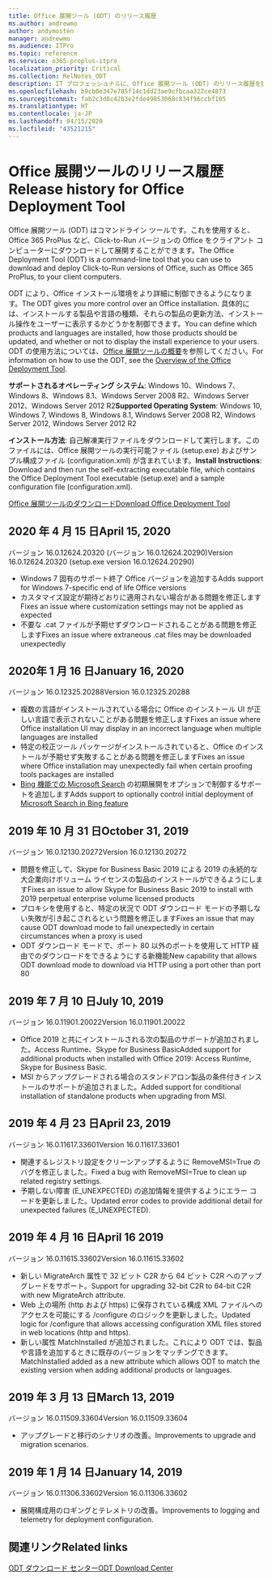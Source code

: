 ```yaml
---
title: Office 展開ツール (ODT) のリリース履歴
ms.author: andrewmo
author: andymosten
manager: andrewmo
ms.audience: ITPro
ms.topic: reference
ms.service: o365-proplus-itpro
localization_priority: Critical
ms.collection: RelNotes_ODT
description: IT プロフェッショナルに、Office 展開ツール (ODT) のリリース履歴を提供します
ms.openlocfilehash: b9cb0e347e785f14c1dd23ae9cfbcaa327ce4873
ms.sourcegitcommit: fab2c3d8c42b3e2fde49853068c834f96ccbf105
ms.translationtype: HT
ms.contentlocale: ja-JP
ms.lasthandoff: 04/15/2020
ms.locfileid: "43521215"
---
```

# <a name="release-history-for-office-deployment-tool"></a><span data-ttu-id="ef26c-103">Office 展開ツールのリリース履歴</span><span class="sxs-lookup"><span data-stu-id="ef26c-103">Release history for Office Deployment Tool</span></span>

<span data-ttu-id="ef26c-104">Office 展開ツール (ODT) はコマンドライン ツールです。これを使用すると、Office 365 ProPlus など、Click-to-Run バージョンの Office をクライアント コンピューターにダウンロードして展開することができます。</span><span class="sxs-lookup"><span data-stu-id="ef26c-104">The Office Deployment Tool (ODT) is a command-line tool that you can use to download and deploy Click-to-Run versions of Office, such as Office 365 ProPlus, to your client computers.</span></span> 


<span data-ttu-id="ef26c-105">ODT により、Office インストール環境をより詳細に制御できるようになります。</span><span class="sxs-lookup"><span data-stu-id="ef26c-105">The ODT gives you more control over an Office installation.</span></span> <span data-ttu-id="ef26c-106">具体的には、インストールする製品や言語の種類、それらの製品の更新方法、インストール操作をユーザーに表示するかどうかを制御できます。</span><span class="sxs-lookup"><span data-stu-id="ef26c-106">You can define which products and languages are installed, how those products should be updated, and whether or not to display the install experience to your users.</span></span> <span data-ttu-id="ef26c-107">ODT の使用方法については、[Office 展開ツールの概要](https://docs.microsoft.com/deployoffice/overview-of-the-office-2016-deployment-tool)を参照してください。</span><span class="sxs-lookup"><span data-stu-id="ef26c-107">For information on how to use the ODT, see the [Overview of the Office Deployment Tool](https://docs.microsoft.com/deployoffice/overview-of-the-office-2016-deployment-tool).</span></span>

 <span data-ttu-id="ef26c-108">**サポートされるオペレーティング システム**: Windows 10、Windows 7、Windows 8、Windows 8.1、Windows Server 2008 R2、Windows Server 2012、Windows Server 2012 R2</span><span class="sxs-lookup"><span data-stu-id="ef26c-108">**Supported Operating System**: Windows 10, Windows 7, Windows 8, Windows 8.1, Windows Server 2008 R2, Windows Server 2012, Windows Server 2012 R2</span></span> 
 
 <span data-ttu-id="ef26c-109">**インストール方法**: 自己解凍実行ファイルをダウンロードして実行します。このファイルには、Office 展開ツールの実行可能ファイル (setup.exe) およびサンプル構成ファイル (configuration.xml) が含まれています。</span><span class="sxs-lookup"><span data-stu-id="ef26c-109">**Install Instructions**: Download and then run the self-extracting executable file, which contains the Office Deployment Tool executable (setup.exe) and a sample configuration file (configuration.xml).</span></span> 

[<span data-ttu-id="ef26c-110">Office 展開ツールのダウンロード</span><span class="sxs-lookup"><span data-stu-id="ef26c-110">Download Office Deployment Tool</span></span>](https://www.microsoft.com/en-us/download/confirmation.aspx?id=49117)


## <a name="april-15-2020"></a><span data-ttu-id="ef26c-111">2020 年 4 月 15 日</span><span class="sxs-lookup"><span data-stu-id="ef26c-111">April 15, 2020</span></span>

<span data-ttu-id="ef26c-112">バージョン 16.0.12624.20320 (バージョン 16.0.12624.20290)</span><span class="sxs-lookup"><span data-stu-id="ef26c-112">Version 16.0.12624.20320 (setup.exe version 16.0.12624.20290)</span></span>
- <span data-ttu-id="ef26c-113">Windows 7 固有のサポート終了 Office バージョンを追加する</span><span class="sxs-lookup"><span data-stu-id="ef26c-113">Adds support for Windows 7-specific end of life Office versions</span></span>
- <span data-ttu-id="ef26c-114">カスタマイズ設定が期待どおりに適用されない場合がある問題を修正します</span><span class="sxs-lookup"><span data-stu-id="ef26c-114">Fixes an issue where customization settings may not be applied as expected</span></span>
- <span data-ttu-id="ef26c-115">不要な .cat ファイルが予期せずダウンロードされることがある問題を修正します</span><span class="sxs-lookup"><span data-stu-id="ef26c-115">Fixes an issue where extraneous .cat files may be downloaded unexpectedly</span></span>

## <a name="january-16-2020"></a><span data-ttu-id="ef26c-116">2020年 1 月 16 日</span><span class="sxs-lookup"><span data-stu-id="ef26c-116">January 16, 2020</span></span>

<span data-ttu-id="ef26c-117">バージョン 16.0.12325.20288</span><span class="sxs-lookup"><span data-stu-id="ef26c-117">Version 16.0.12325.20288</span></span>
- <span data-ttu-id="ef26c-118">複数の言語がインストールされている場合に Office のインストール UI が正しい言語で表示されないことがある問題を修正します</span><span class="sxs-lookup"><span data-stu-id="ef26c-118">Fixes an issue where Office installation UI may display in an incorrect language when multiple languages are installed</span></span>
- <span data-ttu-id="ef26c-119">特定の校正ツール パッケージがインストールされていると、Office のインストールが予期せず失敗することがある問題を修正します</span><span class="sxs-lookup"><span data-stu-id="ef26c-119">Fixes an issue where Office installation may unexpectedly fail when certain proofing tools packages are installed</span></span>
- <span data-ttu-id="ef26c-120">[Bing 機能での Microsoft Search](https://go.microsoft.com/fwlink/p/?linkid=2109345) の初期展開をオプションで制御するサポートを追加します</span><span class="sxs-lookup"><span data-stu-id="ef26c-120">Adds support to optionally control initial deployment of [Microsoft Search in Bing feature](https://go.microsoft.com/fwlink/p/?linkid=2109345)</span></span>


## <a name="october-31-2019"></a><span data-ttu-id="ef26c-121">2019 年 10 月 31 日</span><span class="sxs-lookup"><span data-stu-id="ef26c-121">October 31, 2019</span></span>

<span data-ttu-id="ef26c-122">バージョン 16.0.12130.20272</span><span class="sxs-lookup"><span data-stu-id="ef26c-122">Version 16.0.12130.20272</span></span>
- <span data-ttu-id="ef26c-123">問題を修正して、Skype for Business Basic 2019 による 2019 の永続的な大企業向けボリューム ライセンスの製品のインストールができるようにします</span><span class="sxs-lookup"><span data-stu-id="ef26c-123">Fixes an issue to allow Skype for Business Basic 2019 to install with 2019 perpetual enterprise volume licensed products</span></span>
- <span data-ttu-id="ef26c-124">プロキシを使用すると、特定の状況で ODT ダウンロード モードの予期しない失敗が引き起こされるという問題を修正します</span><span class="sxs-lookup"><span data-stu-id="ef26c-124">Fixes an issue that may cause ODT download mode to fail unexpectedly in certain circumstances when a proxy is used</span></span>
- <span data-ttu-id="ef26c-125">ODT ダウンロード モードで、ポート 80 以外のポートを使用して HTTP 経由でのダウンロードをできるようにする新機能</span><span class="sxs-lookup"><span data-stu-id="ef26c-125">New capability that allows ODT download mode to download via HTTP using a port other than port 80</span></span>


## <a name="july-10-2019"></a><span data-ttu-id="ef26c-126">2019 年 7 月 10 日</span><span class="sxs-lookup"><span data-stu-id="ef26c-126">July 10, 2019</span></span>

<span data-ttu-id="ef26c-127">バージョン 16.0.11901.20022</span><span class="sxs-lookup"><span data-stu-id="ef26c-127">Version 16.0.11901.20022</span></span>
- <span data-ttu-id="ef26c-128">Office 2019 と共にインストールされる次の製品のサポートが追加されました。Access Runtime、Skype for Business Basic</span><span class="sxs-lookup"><span data-stu-id="ef26c-128">Added support for additional products when installed with Office 2019: Access Runtime, Skype for Business Basic.</span></span>
- <span data-ttu-id="ef26c-129">MSI からアップグレードされる場合のスタンドアロン製品の条件付きインストールのサポートが追加されました。</span><span class="sxs-lookup"><span data-stu-id="ef26c-129">Added support for conditional installation of standalone products when upgrading from MSI.</span></span>

## <a name="april-23-2019"></a><span data-ttu-id="ef26c-130">2019 年 4 月 23 日</span><span class="sxs-lookup"><span data-stu-id="ef26c-130">April 23, 2019</span></span>

<span data-ttu-id="ef26c-131">バージョン 16.0.11617.33601</span><span class="sxs-lookup"><span data-stu-id="ef26c-131">Version 16.0.11617.33601</span></span>
- <span data-ttu-id="ef26c-132">関連するレジストリ設定をクリーンアップするように RemoveMSI=True のバグを修正しました。</span><span class="sxs-lookup"><span data-stu-id="ef26c-132">Fixed a bug with RemoveMSI=True to clean up related registry settings.</span></span>
- <span data-ttu-id="ef26c-133">予期しない障害 (E_UNEXPECTED) の追加情報を提供するようにエラー コードを更新しました。</span><span class="sxs-lookup"><span data-stu-id="ef26c-133">Updated error codes to provide additional detail for unexpected failures (E_UNEXPECTED).</span></span>

## <a name="april-16-2019"></a><span data-ttu-id="ef26c-134">2019 年 4 月 16 日</span><span class="sxs-lookup"><span data-stu-id="ef26c-134">April 16 2019</span></span>

<span data-ttu-id="ef26c-135">バージョン 16.0.11615.33602</span><span class="sxs-lookup"><span data-stu-id="ef26c-135">Version 16.0.11615.33602</span></span>
- <span data-ttu-id="ef26c-136">新しい MigrateArch 属性で 32 ビット C2R から 64 ビット C2R へのアップグレードをサポート。</span><span class="sxs-lookup"><span data-stu-id="ef26c-136">Support for upgrading 32-bit C2R to 64-bit C2R with new MigrateArch attribute.</span></span>
- <span data-ttu-id="ef26c-137">Web 上の場所 (http および https) に保存されている構成 XML ファイルへのアクセスを可能にする /configure のロジックを更新しました。</span><span class="sxs-lookup"><span data-stu-id="ef26c-137">Updated logic for /configure that allows accessing configuration XML files stored in web locations (http and https).</span></span>
- <span data-ttu-id="ef26c-138">新しい属性 MatchInstalled が追加されました。これにより ODT では、製品や言語を追加するときに既存のバージョンをマッチングできます。</span><span class="sxs-lookup"><span data-stu-id="ef26c-138">MatchInstalled added as a new attribute which allows ODT to match the existing version when adding additional products or languages.</span></span>

## <a name="march-13-2019"></a><span data-ttu-id="ef26c-139">2019 年 3 月 13 日</span><span class="sxs-lookup"><span data-stu-id="ef26c-139">March 13, 2019</span></span>

<span data-ttu-id="ef26c-140">バージョン 16.0.11509.33604</span><span class="sxs-lookup"><span data-stu-id="ef26c-140">Version 16.0.11509.33604</span></span>
- <span data-ttu-id="ef26c-141">アップグレードと移行のシナリオの改善。</span><span class="sxs-lookup"><span data-stu-id="ef26c-141">Improvements to upgrade and migration scenarios.</span></span>

## <a name="january-14-2019"></a><span data-ttu-id="ef26c-142">2019 年 1 月 14 日</span><span class="sxs-lookup"><span data-stu-id="ef26c-142">January 14, 2019</span></span>

<span data-ttu-id="ef26c-143">バージョン 16.0.11306.33602</span><span class="sxs-lookup"><span data-stu-id="ef26c-143">Version 16.0.11306.33602</span></span>
- <span data-ttu-id="ef26c-144">展開構成用のロギングとテレメトリの改善。</span><span class="sxs-lookup"><span data-stu-id="ef26c-144">Improvements to logging and telemetry for deployment configuration.</span></span>


## <a name="related-links"></a><span data-ttu-id="ef26c-145">関連リンク</span><span class="sxs-lookup"><span data-stu-id="ef26c-145">Related links</span></span>

[<span data-ttu-id="ef26c-146">ODT ダウンロード センター</span><span class="sxs-lookup"><span data-stu-id="ef26c-146">ODT Download Center</span></span>](https://www.microsoft.com/en-us/download/details.aspx?id=49117)